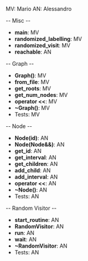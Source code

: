 MV: Mario
AN: Alessandro

-- Misc --
* **main**: MV
* **randomized_labelling**: MV
* **randomized_visit**: MV
* **reachable**: AN

-- Graph --
* **Graph()**: MV
* **from_file**: MV
* **get_roots**: MV
* **get_num_nodes**: MV
* **operator <<**: MV
* **~Graph()**: MV
* Tests: MV

-- Node --
* **Node(id)**: AN
* **Node(Node&&)**: AN
* **get_id**: AN
* **get_interval**: AN
* **get_children**: AN
* **add_child**: AN
* **add_interval**: AN
* **operator <<**: AN
* **~Node()**: AN
* Tests: AN

-- Random Visitor --
* **start_routine**: AN
* **RandomVisitor**: AN
* **run**: AN
* **wait**: AN
* **~RandomVisitor**: AN
* Tests: AN
